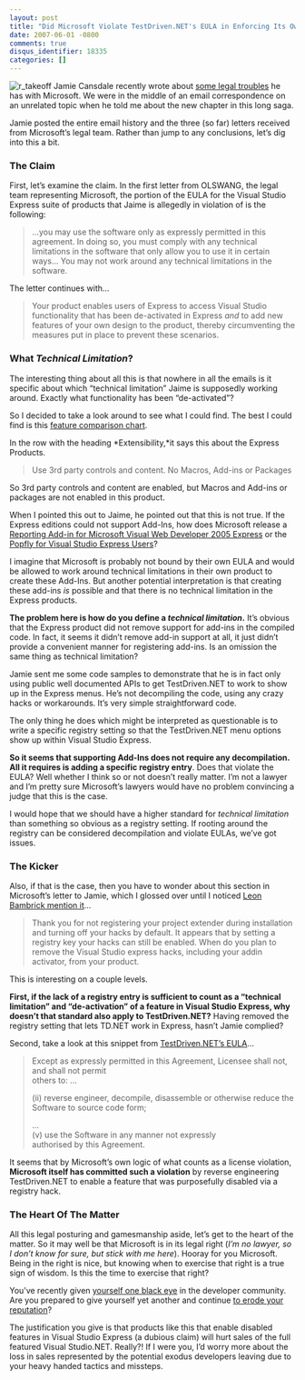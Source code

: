 ```yaml
---
layout: post
title: "Did Microsoft Violate TestDriven.NET's EULA in Enforcing Its Own EULA?"
date: 2007-06-01 -0800
comments: true
disqus_identifier: 18335
categories: []
---
```

![r\_takeoff](http://haacked.com/images/haacked_com/WindowsLiveWriter/ATechnicalEvaluationofMicrosoftsCase.NET_13543/r_takeoff_1.gif)
Jamie Cansdale recently wrote about [some legal
troubles](http://weblogs.asp.net/nunitaddin/archive/2007/05/30/microsoft-vs-testdriven-net-express.aspx "Microsoft vs TestDrivien.NET Express")
he has with Microsoft. We were in the middle of an email correspondence
on an unrelated topic when he told me about the new chapter in this long
saga.

Jamie posted the entire email history and the three (so far) letters
received from Microsoft’s legal team. Rather than jump to any
conclusions, let’s dig into this a bit.

### The Claim

First, let’s examine the claim. In the first letter from OLSWANG, the
legal team representing Microsoft, the portion of the EULA for the
Visual Studio Express suite of products that Jaime is allegedly in
violation of is the following:

> ...you may use the software only as expressly permitted in this
> agreement. In doing so, you must comply with any technical limitations
> in the software that only allow you to use it in certain ways... You
> may not work around any technical limitations in the software.

The letter continues with...

> Your product enables users of Express to access Visual Studio
> functionality that has been de-activated in Express *and* to add new
> features of your own design to the product, thereby circumventing the
> measures put in place to prevent these scenarios.

### What *Technical Limitation*?

The interesting thing about all this is that nowhere in all the emails
is it specific about which “technical limitation” Jaime is supposedly
working around. Exactly what functionality has been “de-activated”?

So I decided to take a look around to see what I could find. The best I
could find is this [feature comparison
chart](http://msdn2.microsoft.com/en-us/vstudio/aa700921.aspx "Visual Studio 2005 Product Line Overview").

In the row with the heading *Extensibility,*it says this about the
Express Products.

> Use 3rd party controls and content. No Macros, Add-ins or Packages

So 3rd party controls and content are enabled, but Macros and Add-ins or
packages are not enabled in this product.

When I pointed this out to Jaime, he pointed out that this is not true.
If the Express editions could not support Add-Ins, how does Microsoft
release a [Reporting Add-in for Microsoft Visual Web Developer 2005
Express](http://www.microsoft.com/downloads/details.aspx?FamilyID=D09C1D60-A13C-4479-9B91-9E8B9D835CDC&displaylang=en#ReportAddin "Reporting Add-In for Visual Web Developer Express")
or the [Popfly for Visual Studio Express
Users](http://www.popfly.com/Overview/Explorer.aspx "Popfly for Visual Studio Express")?

I imagine that Microsoft is probably not bound by their own EULA and
would be allowed to work around technical limitations in their own
product to create these Add-Ins. But another potential interpretation is
that creating these add-ins *is* possible and that there is no technical
limitation in the Express products.

**The problem here is how do you define a *technical limitation*.** It’s
obvious that the Express product did not remove support for add-ins in
the compiled code. In fact, it seems it didn’t remove add-in support at
all, it just didn’t provide a convenient manner for registering add-ins.
Is an omission the same thing as technical limitation?

Jamie sent me some code samples to demonstrate that he is in fact only
using public well documented APIs to get TestDriven.NET to work to show
up in the Express menus. He’s not decompiling the code, using any crazy
hacks or workarounds. It’s very simple straightforward code.

The only thing he does which might be interpreted as questionable is to
write a specific registry setting so that the TestDriven.NET menu
options show up within Visual Studio Express.

**So it seems that supporting Add-Ins does not require any
decompilation. All it requires is adding a specific registry entry**.
Does that violate the EULA? Well whether I think so or not doesn’t
really matter. I’m not a lawyer and I’m pretty sure Microsoft’s lawyers
would have no problem convincing a judge that this is the case.

I would hope that we should have a higher standard for *technical
limitation* than something so obvious as a registry setting. If rooting
around the registry can be considered decompilation and violate EULAs,
we’ve got issues.

### The Kicker

Also, if that is the case, then you have to wonder about this section in
Microsoft’s letter to Jamie, which I glossed over until I noticed [Leon
Bambrick mention
it](http://www.secretgeek.net/testdrivengate.asp "Leon Bambrick - TestDrivenGate")...

> Thank you for not registering your project extender during
> installation and turning off your hacks by default. It appears that by
> setting a registry key your hacks can still be enabled. When do you
> plan to remove the Visual Studio express hacks, including your addin
> activator, from your product.

This is interesting on a couple levels.

**First, if the lack of a registry entry is sufficient to count as a
“technical limitation” and “de-activation” of a feature in Visual Studio
Express, why doesn’t that standard also apply to TestDriven.NET?**
Having removed the registry setting that lets TD.NET work in Express,
hasn’t Jamie complied?

Second, take a look at this snippet from [TestDriven.NET’s
EULA](http://testdriven.net/downloads/TestDriven.Professional%20EULA.pdf "TestDriven.NET Pro EULA")...

> Except as expressly permitted in this Agreement, Licensee shall not,
> and shall not permit \
> others to: ...
>
> ​(ii) reverse engineer, decompile, disassemble or otherwise reduce the
> Software to source code form;
>
> ...\
> (v) use the Software in any manner not expressly \
> authorised by this Agreement.

It seems that by Microsoft’s own logic of what counts as a license
violation, **Microsoft itself has committed such a violation** by
reverse engineering TestDriven.NET to enable a feature that was
purposefully disabled via a registry hack.

### The Heart Of The Matter

All this legal posturing and gamesmanship aside, let’s get to the heart
of the matter. So it may well be that Microsoft is in its legal right
(*I’m no lawyer, so I don’t know for sure, but stick with me here*).
Hooray for you Microsoft. Being in the right is nice, but knowing when
to exercise that right is a true sign of wisdom. Is this the time to
exercise that right?

You’ve recently given [yourself one black
eye](http://haacked.com/archive/2007/05/13/is-fighting-open-source-with-patents-a-smart-move-by.aspx "Is Fighting Open Source With Patents a Smart Move by Microsoft?")
in the developer community. Are you prepared to give yourself yet
another and continue [to erode your
reputation](http://www.hanselman.com/blog/IsMicrosoftLosingTheAlphaGeeks.aspx "Is Microsoft losing the Alpha Geeks?")?

The justification you give is that products like this that enable
disabled features in Visual Studio Express (a dubious claim) will hurt
sales of the full featured Visual Studio.NET. Really?! If I were you,
I’d worry more about the loss in sales represented by the potential
exodus developers leaving due to your heavy handed tactics and missteps.

